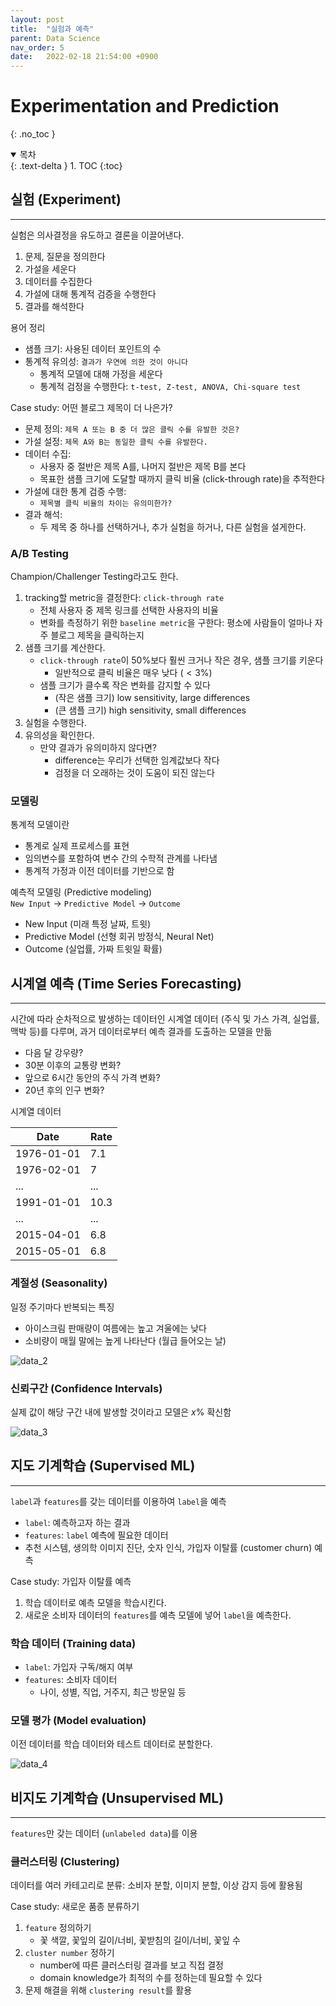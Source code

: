 ```yaml
---
layout: post
title:  "실험과 예측"
parent: Data Science
nav_order: 5
date:   2022-02-18 21:54:00 +0900
---
```

# Experimentation and Prediction
{: .no_toc }

<details open markdown="block">
  <summary>
    목차
  </summary>
  {: .text-delta }
1. TOC
{:toc}
</details>

## 실험 (Experiment)
---
실험은 의사결정을 유도하고 결론을 이끌어낸다.
1. 문제, 질문을 정의한다
2. 가설을 세운다
3. 데이터를 수집한다
4. 가설에 대해 통계적 검증을 수행한다
5. 결과를 해석한다

용어 정리
- 샘플 크기: 사용된 데이터 포인트의 수
- 통계적 유의성: `결과가 우연에 의한 것이 아니다`
    - 통계적 모델에 대해 가정을 세운다
    - 통계적 검정을 수행한다: `t-test, Z-test, ANOVA, Chi-square test`

Case study: 어떤 블로그 제목이 더 나은가?
- 문제 정의: `제목 A 또는 B 중 더 많은 클릭 수를 유발한 것은?`
- 가설 설정: `제목 A와 B는 동일한 클릭 수를 유발한다.`
- 데이터 수집:
    - 사용자 중 절반은 제목 A를, 나머지 절반은 제목 B를 본다
    - 목표한 샘플 크기에 도달할 때까지 클릭 비율 (click-through rate)을 추적한다
- 가설에 대한 통계 검증 수행:
    - `제목별 클릭 비율의 차이는 유의미한가?`
- 결과 해석:
    - 두 제목 중 하나를 선택하거나, 추가 실험을 하거나, 다른 실험을 설게한다.

### A/B Testing
Champion/Challenger Testing라고도 한다.
1. tracking할 metric을 결정한다: `click-through rate`
    - 전체 사용자 중 제목 링크를 선택한 사용자의 비율
    - 변화를 측정하기 위한 `baseline metric`을 구한다: 평소에 사람들이 얼마나 자주 블로그 제목을 클릭하는지
2. 샘플 크기를 계산한다.
    - `click-through rate`이 50%보다 훨씬 크거나 작은 경우, 샘플 크기를 키운다
        - 일반적으로 클릭 비율은 매우 낮다 ($<3\%$)
    - 샘플 크기가 클수록 작은 변화를 감지할 수 있다
        - (작은 샘플 크기) low sensitivity, large differences
        - (큰 샘플 크기) high sensitivity, small differences
3. 실험을 수행한다.
4. 유의성을 확인한다.
    - 만약 결과가 유의미하지 않다면?
        - difference는 우리가 선택한 임계값보다 작다
        - 검정을 더 오래하는 것이 도움이 되진 않는다

### 모델링
통계적 모델이란
- 통계로 실제 프로세스를 표현
- 임의변수를 포함하여 변수 간의 수학적 관계를 나타냄
- 통계적 가정과 이전 데이터를 기반으로 함

예측적 모델링 (Predictive modeling) <br>
`New Input` $\rightarrow$ `Predictive Model` $\rightarrow$ `Outcome`
- New Input (미래 특정 날짜, 트윗)
- Predictive Model (선형 회귀 방정식, Neural Net)
- Outcome (실업률, 가짜 트윗일 확률)

## 시계열 예측 (Time Series Forecasting)
---
시간에 따라 순차적으로 발생하는 데이터인 시계열 데이터 (주식 및 가스 가격, 실업률, 맥박 등)를 다루며, 과거 데이터로부터 예측 결과를 도출하는 모델을 만듦
- 다음 달 강우량?
- 30분 이후의 교통량 변화?
- 앞으로 6시간 동안의 주식 가격 변화?
- 20년 후의 인구 변화?

시계열 데이터

|Date|Rate|
|---|---|
|1976-01-01|7.1|
|1976-02-01|7|
|...|...|
|1991-01-01|10.3|
|...|...|
|2015-04-01|6.8|
|2015-05-01|6.8|

### 계절성 (Seasonality)
일정 주기마다 반복되는 특징
- 아이스크림 판매량이 여름에는 높고 겨울에는 낮다
- 소비량이 매월 말에는 높게 나타난다 (월급 들어오는 날)

![data_2](../../../assets/images/2022-02-18-image-2.png)

### 신뢰구간 (Confidence Intervals)
실제 값이 해당 구간 내에 발생할 것이라고 모델은 $x\%$ 확신함

![data_3](../../../assets/images/2022-02-18-image-3.png)

## 지도 기계학습 (Supervised ML)
---
`label`과 `features`를 갖는 데이터를 이용하여 `label`을 예측
- `label`: 예측하고자 하는 결과
- `features`: `label` 예측에 필요한 데이터
- 추천 시스템, 생의학 이미지 진단, 숫자 인식, 가입자 이탈률 (customer churn) 예측

Case study: 가입자 이탈률 예측
1. 학습 데이터로 예측 모델을 학습시킨다.
2. 새로운 소비자 데이터의 `features`를 예측 모델에 넣어 `label`을 예측한다.

### 학습 데이터 (Training data)
- `label`: 가입자 구독/해지 여부
- `features`: 소비자 데이터
    - 나이, 성별, 직업, 거주지, 최근 방문일 등

### 모델 평가 (Model evaluation)
이전 데이터를 학습 데이터와 테스트 데이터로 분할한다.

![data_4](../../../assets/images/2022-02-18-image-4.png)

## 비지도 기계학습 (Unsupervised ML)
---
`features`만 갖는 데이터 (`unlabeled data`)를 이용

### 클러스터링 (Clustering)
데이터를 여러 카테고리로 분류: 소비자 분할, 이미지 분할, 이상 감지 등에 활용됨

Case study: 새로운 품종 분류하기
1. `feature` 정의하기
    - 꽃 색깔, 꽃잎의 길이/너비, 꽃받침의 길이/너비, 꽃잎 수
2. `cluster number` 정하기
    - number에 따른 클러스터링 결과를 보고 직접 결정
    - domain knowledge가 최적의 수를 정하는데 필요할 수 있다
3. 문제 해결을 위해 `clustering result`를 활용

